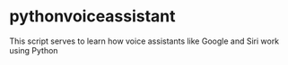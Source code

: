 # pythonvoiceassistant
This script serves to learn how voice assistants like Google and Siri work using Python
